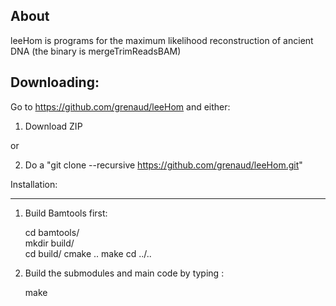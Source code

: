 About
----------------------

leeHom is programs for the maximum likelihood reconstruction of ancient DNA (the binary is mergeTrimReadsBAM)


Downloading:
----------------------

Go to https://github.com/grenaud/leeHom and either:

1) Download ZIP 

or

2) Do a "git clone --recursive https://github.com/grenaud/leeHom.git"


Installation:

----------------------

1) Build Bamtools first:

   cd bamtools/   
   mkdir build/   
   cd build/
   cmake ..
   make 
   cd ../..

2) Build the submodules and main code by typing :

    make
